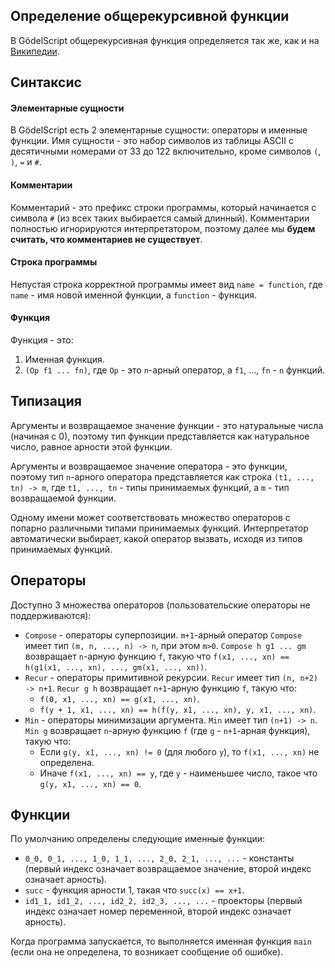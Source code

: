 ## Определение общерекурсивной функции
В GödelScript общерекурсивная функция определяется так же, как и на [Википедии](https://en.wikipedia.org/wiki/General_recursive_function).

## Синтаксис
#### Элементарные сущности
В GödelScript есть 2 элементарные сущности: операторы и именные функции. Имя сущности - это набор символов из таблицы ASCII с десятичными номерами от 33 до 122 включительно, кроме символов ```(```, ```)```, ```=``` и ```#```.
#### Комментарии
Комментарий - это префикс строки программы, который начинается с символа ```#``` (из всех таких выбирается самый длинный). Комментарии полностью игнорируются интерпретатором, поэтому далее мы **будем считать, что комментариев не существует**.
#### Строка программы
Непустая строка корректной программы имеет вид ```name = function```, где ```name``` - имя новой именной функции, а ```function``` - функция.
#### Функция
Функция - это:
1. Именная функция.
2. ```(Op f1 ... fn)```, где ```Op``` - это ```n```-арный оператор, а ```f1```, ..., ```fn``` - ```n``` функций.

## Типизация
Аргументы и возвращаемое значение функции - это натуральные числа (начиная с 0), поэтому тип функции представляется как натуральное число, равное арности этой функции.

Аргументы и возвращаемое значение оператора - это функции, поэтому тип ```n```-арного оператора представляется как строка ```(t1, ..., tn) -> m```, где ```t1, ..., tn``` - типы принимаемых функций, а ```m``` - тип возвращаемой функции.

Одному имени может соответствовать множество операторов с попарно различными типами принимаемых функций. Интерпретатор автоматически выбирает, какой оператор вызвать, исходя из типов принимаемых функций.

## Операторы
Доступно 3 множества операторов (пользовательские операторы не поддерживаются):
* ```Compose``` - операторы суперпозиции. ```m+1```-арный оператор ```Compose``` имеет тип ```(m, n, ..., n) -> n```, при этом ```m>0```. ```Compose h g1 ... gm``` возвращает ```n```-арную функцию ```f```, такую что ```f(x1, ..., xn) == h(g1(x1, ..., xn), ..., gm(x1, ..., xn))```.
* ```Recur``` - операторы примитивной рекурсии. ```Recur``` имеет тип ```(n, n+2) -> n+1```. ```Recur g h``` возвращает ```n+1```-арную функцию ```f```, такую что:
  * ```f(0, x1, ..., xn) == g(x1, ..., xn)```.
  * ```f(y + 1, x1, ..., xn) == h(f(y, x1, ..., xn), y, x1, ..., xn)```.
* ```Min``` - операторы минимизации аргумента. ```Min``` имеет тип ```(n+1) -> n```. ```Min g``` возвращает ```n```-арную функцию ```f``` (где ```g``` - ```n+1```-арная функция), такую что:
  * Если ```g(y, x1, ..., xn) != 0``` (для любого ```y```), то ```f(x1, ..., xn)``` не определена.
  * Иначе ```f(x1, ..., xn) == y```, где ```y``` - наименьшее число, такое что ```g(y, x1, ..., xn) == 0```.

## Функции
По умолчанию определены следующие именные функции:
* ```0_0, 0_1, ..., 1_0, 1_1, ..., 2_0, 2_1, ..., ...``` - константы (первый индекс означает возвращаемое значение, второй индекс означает арность).
* ```succ``` - функция арности 1, такая что ```succ(x) == x+1```.
* ```id1_1, id1_2, ..., id2_2, id2_3, ..., ...``` - проекторы (первый индекс означает номер переменной, второй индекс означает арность).

Когда программа запускается, то выполняется именная функция ```main``` (если она не определена, то возникает сообщение об ошибке).
